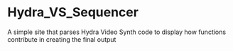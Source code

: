 # Hydra_VS_Sequencer
A simple site that parses Hydra Video Synth code to display how functions contribute in creating the final output
